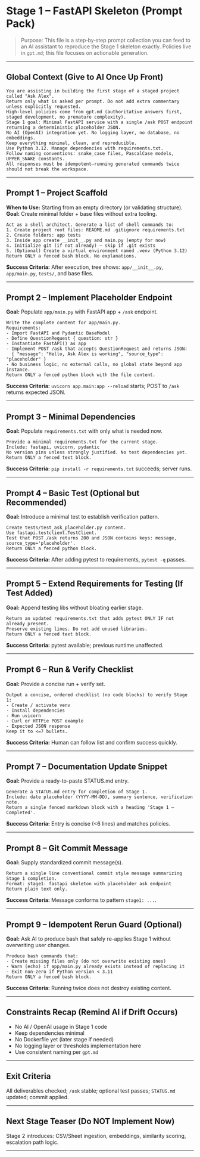 # Stage 1 – FastAPI Skeleton (Prompt Pack)

> Purpose: This file is a step‑by‑step prompt collection you can feed to an AI assistant to reproduce the Stage 1 skeleton exactly. Policies live in `gpt.md`; this file focuses on actionable generation.

---

## Global Context (Give to AI Once Up Front)

```
You are assisting in building the first stage of a staged project called "Ask Alex".
Return only what is asked per prompt. Do not add extra commentary unless explicitly requested.
High‑level policies come from gpt.md (authoritative answers first, staged development, no premature complexity).
Stage 1 goal: Minimal FastAPI service with a single /ask POST endpoint returning a deterministic placeholder JSON.
No AI (OpenAI) integration yet. No logging layer, no database, no embeddings.
Keep everything minimal, clean, and reproducible.
Use Python 3.12. Manage dependencies with requirements.txt.
Follow naming conventions: snake_case files, PascalCase models, UPPER_SNAKE constants.
All responses must be idempotent—running generated commands twice should not break the workspace.
```

---

## Prompt 1 – Project Scaffold

**When to Use:** Starting from an empty directory (or validating structure).  
**Goal:** Create minimal folder + base files without extra tooling.

```
Act as a shell architect. Generate a list of shell commands to:
1. Create project root files: README.md .gitignore requirements.txt
2. Create folders: app tests
3. Inside app create __init__.py and main.py (empty for now)
4. Initialize git (if not already) – skip if .git exists
5. (Optional) Create a virtual environment named .venv (Python 3.12)
Return ONLY a fenced bash block. No explanations.
```

**Success Criteria:** After execution, tree shows: `app/__init__.py`, `app/main.py`, `tests/`, and base files.

---

## Prompt 2 – Implement Placeholder Endpoint

**Goal:** Populate `app/main.py` with FastAPI app + `/ask` endpoint.

```
Write the complete content for app/main.py.
Requirements:
- Import FastAPI and Pydantic BaseModel
- Define QuestionRequest { question: str }
- Instantiate FastAPI() as app
- Implement POST /ask that accepts QuestionRequest and returns JSON:
  { "message": "Hello, Ask Alex is working", "source_type": "placeholder" }
- No business logic, no external calls, no global state beyond app instance.
Return ONLY a fenced python block with the file content.
```

**Success Criteria:** `uvicorn app.main:app --reload` starts; POST to `/ask` returns expected JSON.

---

## Prompt 3 – Minimal Dependencies

**Goal:** Populate `requirements.txt` with only what is needed now.

```
Provide a minimal requirements.txt for the current stage.
Include: fastapi, uvicorn, pydantic
No version pins unless strongly justified. No test dependencies yet.
Return ONLY a fenced text block.
```

**Success Criteria:** `pip install -r requirements.txt` succeeds; server runs.

---

## Prompt 4 – Basic Test (Optional but Recommended)

**Goal:** Introduce a minimal test to establish verification pattern.

```
Create tests/test_ask_placeholder.py content.
Use fastapi.testclient.TestClient.
Test that POST /ask returns 200 and JSON contains keys: message, source_type='placeholder'.
Return ONLY a fenced python block.
```

**Success Criteria:** After adding pytest to requirements, `pytest -q` passes.

---

## Prompt 5 – Extend Requirements for Testing (If Test Added)

**Goal:** Append testing libs without bloating earlier stage.

```
Return an updated requirements.txt that adds pytest ONLY IF not already present.
Preserve existing lines. Do not add unused libraries.
Return ONLY a fenced text block.
```

**Success Criteria:** pytest available; previous runtime unaffected.

---

## Prompt 6 – Run & Verify Checklist

**Goal:** Provide a concise run + verify set.

```
Output a concise, ordered checklist (no code blocks) to verify Stage 1:
- Create / activate venv
- Install dependencies
- Run uvicorn
- Curl or HTTPie POST example
- Expected JSON response
Keep it to <=7 bullets.
```

**Success Criteria:** Human can follow list and confirm success quickly.

---

## Prompt 7 – Documentation Update Snippet

**Goal:** Provide a ready-to-paste STATUS.md entry.

```
Generate a STATUS.md entry for completion of Stage 1.
Include: date placeholder (YYYY-MM-DD), summary sentence, verification note.
Return a single fenced markdown block with a heading 'Stage 1 – Completed'.
```

**Success Criteria:** Entry is concise (<6 lines) and matches policies.

---

## Prompt 8 – Git Commit Message

**Goal:** Supply standardized commit message(s).

```
Return a single line conventional commit style message summarizing Stage 1 completion.
Format: stage1: fastapi skeleton with placeholder ask endpoint
Return plain text only.
```

**Success Criteria:** Message conforms to pattern `stage1: ...`.

---

## Prompt 9 – Idempotent Rerun Guard (Optional)

**Goal:** Ask AI to produce bash that safely re-applies Stage 1 without overwriting user changes.

```
Produce bash commands that:
- Create missing files only (do not overwrite existing ones)
- Warn (echo) if app/main.py already exists instead of replacing it
- Exit non-zero if Python version < 3.11
Return ONLY a fenced bash block.
```

**Success Criteria:** Running twice does not destroy existing content.

---

## Constraints Recap (Remind AI if Drift Occurs)

- No AI / OpenAI usage in Stage 1 code
- Keep dependencies minimal
- No Dockerfile yet (later stage if needed)
- No logging layer or thresholds implementation here
- Use consistent naming per `gpt.md`

---

## Exit Criteria

All deliverables checked; `/ask` stable; optional test passes; `STATUS.md` updated; commit applied.

---

## Next Stage Teaser (Do NOT Implement Now)

Stage 2 introduces: CSV/Sheet ingestion, embeddings, similarity scoring, escalation path logic.

---
